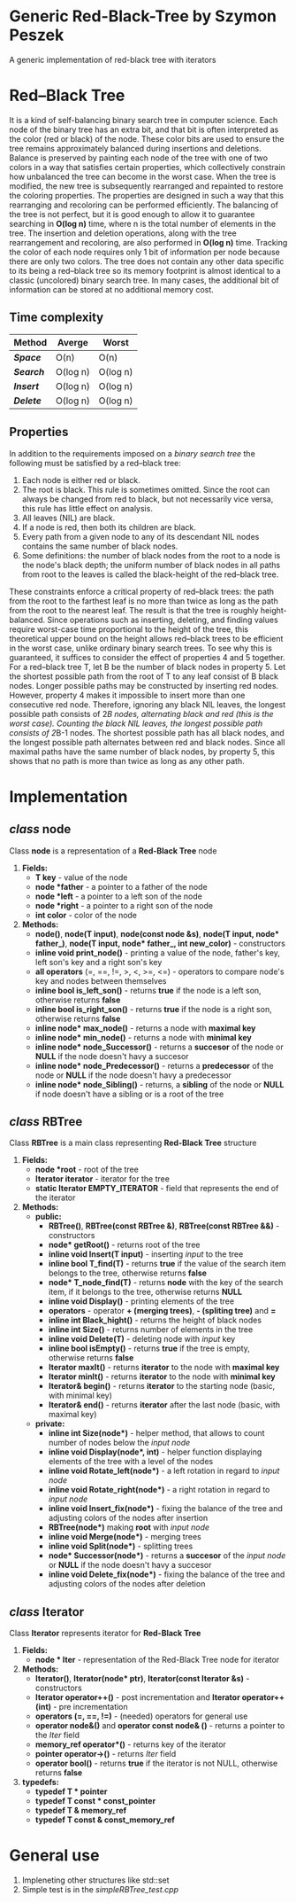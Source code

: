 # Generic Red-Black-Tree by Szymon Peszek
A generic implementation of red-black tree with iterators

# Red–Black Tree
It is a kind of self-balancing binary search tree in computer science. Each node of the binary tree has an extra bit, and that bit is often interpreted as the color (red or black) of the node. These color bits are used to ensure the tree remains approximately balanced during insertions and deletions.
Balance is preserved by painting each node of the tree with one of two colors in a way that satisfies certain properties, which collectively constrain how unbalanced the tree can become in the worst case. When the tree is modified, the new tree is subsequently rearranged and repainted to restore the coloring properties. The properties are designed in such a way that this rearranging and recoloring can be performed efficiently.
The balancing of the tree is not perfect, but it is good enough to allow it to guarantee searching in **O(log n)** time, where n is the total number of elements in the tree. The insertion and deletion operations, along with the tree rearrangement and recoloring, are also performed in **O(log n)** time.
Tracking the color of each node requires only 1 bit of information per node because there are only two colors. The tree does not contain any other data specific to its being a red–black tree so its memory footprint is almost identical to a classic (uncolored) binary search tree. In many cases, the additional bit of information can be stored at no additional memory cost.

## Time complexity
| **Method** | **Averge** | **Worst** |
|------------|------------|-----------|
| **_Space_**  | O(n) | O(n) |
| **_Search_** | O(log n) | O(log n) |
| **_Insert_** | O(log n) | O(log n) |
| **_Delete_** | O(log n) | O(log n) |

## Properties
In addition to the requirements imposed on a _binary search tree_ the following must be satisfied by a red–black tree:
1. Each node is either red or black.
2. The root is black. This rule is sometimes omitted. Since the root can always be changed from red to black, but not necessarily vice versa, this rule has little effect on analysis.
3. All leaves (NIL) are black.
4. If a node is red, then both its children are black.
5. Every path from a given node to any of its descendant NIL nodes contains the same number of black nodes.
6. Some definitions: the number of black nodes from the root to a node is the node's black depth; the uniform number of black nodes in all paths from root to the leaves is called the black-height of the red–black tree.

These constraints enforce a critical property of red–black trees: the path from the root to the farthest leaf is no more than twice as long as the path from the root to the nearest leaf. The result is that the tree is roughly height-balanced. Since operations such as inserting, deleting, and finding values require worst-case time proportional to the height of the tree, this theoretical upper bound on the height allows red–black trees to be efficient in the worst case, unlike ordinary binary search trees.
To see why this is guaranteed, it suffices to consider the effect of properties 4 and 5 together. For a red–black tree T, let B be the number of black nodes in property 5. Let the shortest possible path from the root of T to any leaf consist of B black nodes. Longer possible paths may be constructed by inserting red nodes. However, property 4 makes it impossible to insert more than one consecutive red node. Therefore, ignoring any black NIL leaves, the longest possible path consists of 2*B nodes, alternating black and red (this is the worst case). Counting the black NIL leaves, the longest possible path consists of 2*B-1 nodes.
The shortest possible path has all black nodes, and the longest possible path alternates between red and black nodes. Since all maximal paths have the same number of black nodes, by property 5, this shows that no path is more than twice as long as any other path.

# Implementation
## _class_ node
Class **node** is a representation of a **Red-Black Tree** node
1. **Fields:**
   * <b>T key</b> - value of the node
   * <b>node *father</b> - a pointer to a father of the node
   * <b>node *left</b> - a pointer to a left son of the node
   * <b>node *right</b> - a pointer to a right son of the node
   * <b>int color</b> - color of the node
2. **Methods:**
   * <b>node()</b>, <b>node(T input)</b>, <b>node(const node &s)</b>, <b>node(T input, node* father_)</b>, <b>node(T input, node* father_, int new_color)</b> - constructors
   * <b>inline void print_node()</b> - printing a value of the node, father's key, left son's key and a right son's key
   * <b>all operators</b> (=, ==, !=, >, <, >=, <=) - operators to compare node's key and nodes between themselves
   * <b>inline bool is_left_son()</b> - returns **true** if the node is a left son, otherwise returns **false**
   * <b>inline bool is_right_son()</b> - returns **true** if the node is a right son, otherwise returns **false**
   * <b>inline node* max_node()</b> - returns a node with **maximal key**
   * <b>inline node* min_node()</b> - returns a node with **minimal key**
   * <b>inline node* node_Successor()</b> - returns a **succesor** of the node or **NULL** if the node doesn't havy a succesor
   * <b>inline node* node_Predecessor()</b> - returns a **predecessor** of the node or **NULL** if the node doesn't havy a predecessor
   * <b>inline node* node_Sibling()</b> - returns, a **sibling** of the node or **NULL** if node doesn't have a sibling or is a root of the tree
   
## _class_ RBTree
Class **RBTree** is a main class representing **Red-Black Tree** structure
1. **Fields:**
   * <b>node<T> *root</b> - root of the tree
   * <b>Iterator iterator</b> - iterator for the tree
   * <b>static Iterator EMPTY_ITERATOR</b> - field that represents the end of the iterator
2. **Methods:**
   * <b>public:</b>
     * <b>RBTree()</b>, <b>RBTree(const RBTree<T> &)</b>, <b>RBTree(const RBTree<T> &&)</b> - constructors
     * <b>node<T>* getRoot()</b> - returns root of the tree
     * <b>inline void Insert(T input)</b> - inserting _input_ to the tree
     * <b>inline bool T_find(T)</b> - returns **true**  if the value of the search item belongs to the tree, otherwise returns **false**
     * <b>node<T>* T_node_find(T)</b> - returns **node** with the key of the search item, if it belongs to the tree, otherwise returns **NULL**
     * <b>inline void Display()</b> - printing elements of the tree
     * <b>operators</b> - operator **+ (merging trees)**, **- (spliting tree)** and **=**
     * <b>inline int Black_hight()</b> - returns the height of black nodes
     * <b>inline int Size()</b> - returns number of elements in the tree
     * <b>inline void Delete(T)</b> - deleting node with _input_ key
     * <b>inline bool isEmpty()</b> - returns **true** if the tree is empty, otherwise returns **false**
     * <b>Iterator maxIt()</b> - returns **iterator** to the node with **maximal key**
     * <b>Iterator minIt()</b> - returns **iterator** to the node with **minimal key**
     * <b>Iterator& begin()</b> - returns **iterator** to the starting node (basic, with minimal key)
     * <b>Iterator& end()</b> - returns **iterator** after the last node (basic, with maximal key)
   * <b>private:</b>
     * <b>inline int Size(node<T>*)</b> - helper method, that allows to count number of nodes below the _input node_
     * <b>inline void Display(node<T>*, int)</b> - helper function displaying elements of the tree with a level of the nodes
     * <b>inline void Rotate_left(node<T>*)</b> - a left rotation in regard to _input node_
     * <b>inline void Rotate_right(node<T>*)</b> - a right rotation in regard to _input node_
     * <b>inline void Insert_fix(node<T>*)</b> - fixing the balance of the tree and adjusting colors of the nodes after insertion
     * <b>RBTree(node<T>*)</b> making **root** with _input node_
     * <b>inline void Merge(node<T>*)</b> - merging trees
     * <b>inline void Split(node<T>*)</b> - splitting trees
     * <b>node<T>* Successor(node<T>*)</b> - returns a **succesor** of the _input node_ or **NULL** if the node doesn't havy a succesor
     * <b>inline void Delete_fix(node<T>*)</b> - fixing the balance of the tree and adjusting colors of the nodes after deletion
## _class_ Iterator
Class **Iterator** represents iterator for **Red-Black Tree**
1. **Fields:**
   * <b>node<T> * Iter</b> - representation of the Red-Black Tree node for iterator
2. **Methods:**
   * <b>Iterator()</b>, <b>Iterator(node<T>* ptr)</b>, <b>Iterator(const Iterator &s)</b> - constructors
   * <b>Iterator operator++()</b> - post incrementation and <b>Iterator operator++(int)</b> - pre incrementation
   * <b>operators (=, ==, !=)</b> - (needed) operators for general use
   * <b>operator node<T>&()</b> and <b>operator const node<T>& ()</b> - returns a pointer to the _Iter_ field
   * <b>memory_ref operator*()</b> - returns key of the iterator
   * <b>pointer operator->()</b> - returns _Iter_ field
   * <b>operator bool()</b> - returns **true** if the iterator is not NULL, otherwise returns **false**
3. **typedefs:**
   * <b>typedef T * pointer</b>
   * <b>typedef T const * const_pointer</b>
   * <b>typedef T & memory_ref</b>
   * <b>typedef T const & const_memory_ref</b>
  
# General use
1. Impleneting other structures like std::set
2. Simple test is in the _simpleRBTree_test.cpp_ 

